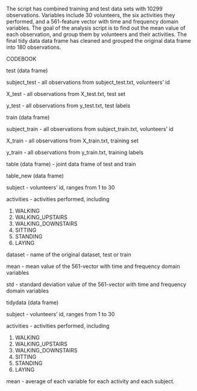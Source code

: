 The script has combined training and test data sets with 10299 observations. Variables include 30 volunteers, the six activities they performed, and a 561-feature vector with time and frequency domain variables. The goal of the analysis script is to find out the mean value of each observation, and group them by volunteers and their activities. The final tidy data data frame has cleaned and grouped the original data frame into 180 observations.

CODEBOOK

test (data frame)

  subject_test  -  all observations from subject_test.txt, volunteers’ id

  X_test  -  all observations from X_test.txt, test set

  y_test  -  all observations from y_test.txt, test labels

train (data frame)

  subject_train  -  all observations from subject_train.txt, volunteers’ id

  X_train  -  all observations from X_train.txt, training set

  y_train  -  all observations from y_train.txt, training labels

table (data frame) - joint data frame of test and train

  table_new (data frame)

  subject - volunteers’ id, ranges from 1 to 30

  activities - activities performed, including

  1. WALKING
  2. WALKING_UPSTAIRS
  3. WALKING_DOWNSTAIRS
  4. SITTING
  5. STANDING
  6. LAYING

  dataset - name of the original dataset, test or train

  mean - mean value of the 561-vector with time and frequency domain variables

  std - standard deviation value of the 561-vector with time and frequency domain variables

tidydata (data frame)

  subject - volunteers’ id, ranges from 1 to 30

  activities - activities performed, including

  1. WALKING
  2. WALKING_UPSTAIRS
  3. WALKING_DOWNSTAIRS
  4. SITTING
  5. STANDING
  6. LAYING

  mean - average of each variable for each activity and each subject.
